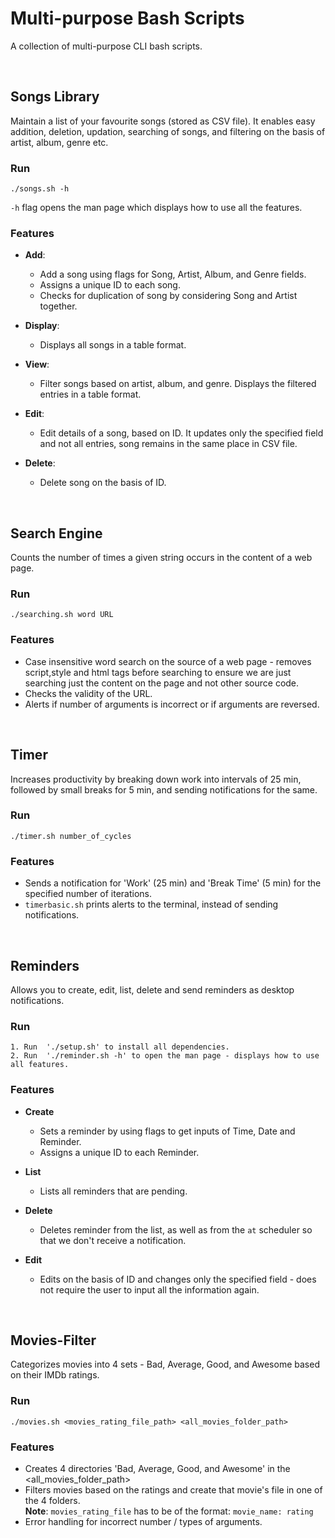 # Multi-purpose Bash Scripts 

A collection of multi-purpose CLI bash scripts.

<br /> 

## Songs Library

Maintain a list of your favourite songs (stored as CSV file). It enables easy addition, deletion, updation, searching of songs, and filtering on the basis of artist, album, genre etc.

### Run

	./songs.sh -h
`-h` flag opens the man page which displays how to use all the features.

### Features

* **Add**: 
	* Add a song using flags for Song, Artist, Album, and Genre fields.
	* Assigns a unique ID to each song.
	* Checks for duplication of song by considering Song and Artist together.

* **Display**: 
	* Displays all songs in a table format.

* **View**: 
	* Filter songs based on artist, album, and genre. Displays the filtered entries in a table format.

* **Edit**: 

	* Edit details of a song, based on ID. It updates only the specified field and not all entries, song remains in the same place in CSV file.

* **Delete**: 

	* Delete song on the basis of ID.



<br /> 


## Search Engine
Counts the number of times a given string occurs in the content of a web page.
	
### Run
	./searching.sh word URL

### Features

* Case insensitive word search on the source of a web page - removes script,style and html tags before searching to ensure we are just searching just the content on the page and not other source code.
* Checks the validity of the URL.
* Alerts if number of arguments is incorrect or if arguments are reversed.


<br /> 

## Timer
Increases productivity by breaking down work into intervals of 25 min, followed by small breaks for 5 min, and sending notifications for the same.

### Run
	
	./timer.sh number_of_cycles

### Features

* Sends a notification for 'Work' (25 min) and 'Break Time' (5 min) for the specified number of iterations.
* `timerbasic.sh` prints alerts to the terminal, instead of sending notifications.

<br /> 

## Reminders

Allows you to create, edit, list, delete and send reminders as desktop notifications.

### Run 
	
	1. Run  './setup.sh' to install all dependencies.
	2. Run  './reminder.sh -h' to open the man page - displays how to use all features.

### Features

* **Create** 
	* Sets a reminder by using flags to get inputs of Time, Date and Reminder.
	* Assigns a unique ID to each Reminder.

* **List**
	* Lists all reminders that are pending.

* **Delete**
	* Deletes reminder from the list, as well as from the `at` scheduler so that we don't receive a notification. 

* **Edit**
	* Edits on the basis of ID and changes only the specified field - does not require the user to input all the information again.
		
<br /> 

## Movies-Filter
	
Categorizes movies into 4 sets - Bad, Average, Good, and Awesome based on their IMDb ratings.

### Run

	./movies.sh <movies_rating_file_path> <all_movies_folder_path>

### Features

* Creates 4 directories 'Bad, Average, Good, and Awesome' in the <all_movies_folder_path>
* Filters movies based on the ratings and create that movie's file in one of the 4 folders. 
<br> **Note**: `movies_rating_file` has to be of the format: `movie_name: rating` 
* Error handling for incorrect number / types of arguments. 
